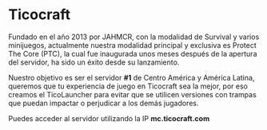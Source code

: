 # Ticocraft

Fundado en el año 2013 por JAHMCR, con la modalidad de Survival y varios minijuegos, actualmente nuestra modalidad principal y exclusiva es Protect The Core (PTC), la cual fue inaugurada unos meses después de la apertura del servidor, ha sido un éxito desde su lanzamiento.

Nuestro objetivo es ser el servidor **#1** de Centro América y América Latina, queremos que tu experiencia de juego en Ticocraft sea la mejor, por eso creamos el TicoLauncher para evitar que se utilicen versiones con trampas que puedan impactar o perjudicar a los demás jugadores.

Puedes acceder al servidor utilizando la IP **mc.ticocraft.com**
